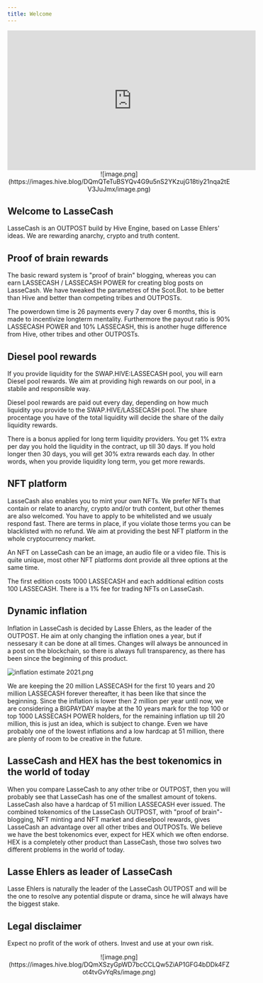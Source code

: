 ```yaml
---
title: Welcome
---
```


<center><iframe width="560" height="315" src="https://www.youtube.com/embed/kdf3bAcHmSU" frameborder="0" allow="accelerometer; autoplay; clipboard-write; encrypted-media; gyroscope; picture-in-picture" allowfullscreen></iframe></center>

<center>![image.png](https://images.hive.blog/DQmQTeTuBSYQv4G9u5nS2YKzujG18tiy21nqa2tEV3JuJmx/image.png)</center>


Welcome to LasseCash
--

LasseCash is an OUTPOST build by Hive Engine, based on Lasse Ehlers' ideas. We are rewarding anarchy, crypto and truth content.

Proof of brain rewards
--

The basic reward system is "proof of brain" blogging, whereas you can earn LASSECASH / LASSECASH POWER for creating blog posts on LasseCash. We have tweaked the parametres of the Scot.Bot. to be better than Hive and better than competing tribes and OUTPOSTs.

The powerdown time is 26 payments every 7 day over 6 months, this is made to incentivize longterm mentality. Furthermore the payout ratio is 90% LASSECASH POWER and 10% LASSECASH, this is another huge difference from Hive, other tribes and other OUTPOSTs.





Diesel pool rewards
--

If you provide liquidity for the SWAP.HIVE:LASSECASH pool, you will earn Diesel pool rewards. We aim at providing high rewards on our pool, in a stabile and responsible way. 

Diesel pool rewards are paid out every day, depending on how much liquidity you provide to the SWAP.HIVE/LASSECASH pool. The share procentage you have of the total liquidity will decide the share of the daily liquidity rewards.

There is a bonus applied for long term liquidity providers. You get 1% extra per day you hold the liquidity in the contract, up till 30 days. If you hold longer then 30 days, you will get 30% extra rewards each day. In other words, when you provide liquidity long term, you get more rewards.


NFT platform
--

LasseCash also enables you to mint your own NFTs. We prefer NFTs that contain or relate to anarchy, crypto and/or truth content, but other themes are also welcomed. You have to apply to be whitelisted and we usualy respond fast. There are terms in place, if you violate those terms you can be blacklisted with no refund. We aim at providing the best NFT platform in the whole cryptocurrency market.

An NFT on LasseCash can be an image, an audio file or a video file. This is quite unique, most other NFT platforms dont provide all three options at the same time.

The first edition costs 1000 LASSECASH and each additional edition costs 100 LASSECASH. There is a 1% fee for trading NFTs on LasseCash.


Dynamic inflation
--

Inflation in LasseCash is decided by Lasse Ehlers, as the leader of the OUTPOST. He aim at only changing the inflation ones a year, but if nessesary it can be done at all times. Changes will always be announced in a post on the blockchain, so there is always full transparency, as there has been since the beginning of this product.


![inflation estimate 2021.png](https://files.peakd.com/file/peakd-hive/lasseehlers/23tcNRVyjJSTFUYZdhq7Ty8N3jPXgXMa2oVoTgHAWkkT5A7sycBL8LhsV1xThTni8MMAU.png)

We are keeping the 20 million LASSECASH for the first 10 years and 20 million LASSECASH forever thereafter, it has been like that since the beginning. Since the inflation is lower then 2 million per year until now, we are considering a BIGPAYDAY maybe at the 10 years mark for the top 100 or top 1000 LASSECASH POWER holders, for the remaining inflation up till 20 million, this is just an idea, which is subject to change. Even we have probably one of the lowest inflations and a low hardcap at 51 million, there are plenty of room to be creative in the future.


LasseCash and HEX has the best tokenomics in the world of today
--

When you compare LasseCash to any other tribe or OUTPOST, then you will probably see that LasseCash has one of the smallest amount of tokens. LasseCash also have a hardcap of 51 million LASSECASH ever issued. The combined tokenomics of the LasseCash OUTPOST, with "proof of brain"-blogging, NFT minting and NFT market and dieselpool rewards, gives LasseCash an advantage over all other tribes and OUTPOSTs. We believe we have the best tokenomics ever, expect for HEX which we often endorse. HEX is a completely other product than LasseCash, those two solves two different problems in the world of today.



Lasse Ehlers as leader of LasseCash
--

Lasse Ehlers is naturally the leader of the LasseCash OUTPOST and will be the one to resolve any potential dispute or drama, since he will always have the biggest stake.



Legal disclaimer
--

Expect no profit of the work of others. Invest and use at your own risk.


<center>
![image.png](https://images.hive.blog/DQmXSzyGpWD7bcCCLQw5ZiAP1GFG4bDDk4FZot4tvGvYqRs/image.png)
</center>
